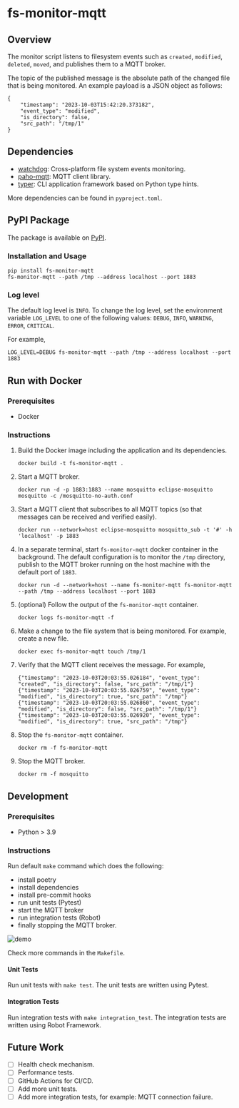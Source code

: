 # fs-monitor-mqtt

## Overview

The monitor script listens to filesystem events such as `created`, `modified`, `deleted`, `moved`, and publishes them to a MQTT broker.

The topic of the published message is the absolute path of the changed file that is being monitored. An example payload is a JSON object as follows:

```
{
    "timestamp": "2023-10-03T15:42:20.373182",
    "event_type": "modified",
    "is_directory": false,
    "src_path": "/tmp/1"
}
```


## Dependencies

- [watchdog](https://github.com/gorakhargosh/watchdog): Cross-platform file system events monitoring.
- [paho-mqtt](https://github.com/eclipse/paho.mqtt.python): MQTT client library.
- [typer](https://github.com/tiangolo/typer): CLI application framework based on Python type hints.

More dependencies can be found in `pyproject.toml`.

## PyPI Package

The package is available on [PyPI](https://pypi.org/project/fs-monitor-mqtt/).

### Installation and Usage

```
pip install fs-monitor-mqtt
fs-monitor-mqtt --path /tmp --address localhost --port 1883
```

### Log level

The default log level is `INFO`. To change the log level, set the environment variable `LOG_LEVEL` to one of the following values: `DEBUG`, `INFO`, `WARNING`, `ERROR`, `CRITICAL`.

For example,

```
LOG_LEVEL=DEBUG fs-monitor-mqtt --path /tmp --address localhost --port 1883
```

## Run with Docker

### Prerequisites

- Docker

### Instructions

1. Build the Docker image including the application and its dependencies.

    ```
    docker build -t fs-monitor-mqtt .
    ```

2. Start a MQTT broker.

    ```
    docker run -d -p 1883:1883 --name mosquitto eclipse-mosquitto mosquitto -c /mosquitto-no-auth.conf
    ```

3. Start a MQTT client that subscribes to all MQTT topics (so that messages can be received and verified easily).

    ```
    docker run --network=host eclipse-mosquitto mosquitto_sub -t '#' -h 'localhost' -p 1883
    ```

4. In a separate terminal, start `fs-monitor-mqtt` docker container in the background.
   The default configuration is to monitor the `/tmp` directory, publish to the MQTT broker running on the host machine with the default port of `1883`.

    ```
    docker run -d --network=host --name fs-monitor-mqtt fs-monitor-mqtt --path /tmp --address localhost --port 1883
    ```

5. (optional) Follow the output of the `fs-monitor-mqtt` container.

    ```
    docker logs fs-monitor-mqtt -f
    ```

6. Make a change to the file system that is being monitored. For example, create a new file.

    ```
    docker exec fs-monitor-mqtt touch /tmp/1
    ```

7. Verify that the MQTT client receives the message. For example,

    ```
    {"timestamp": "2023-10-03T20:03:55.026184", "event_type": "created", "is_directory": false, "src_path": "/tmp/1"}
    {"timestamp": "2023-10-03T20:03:55.026759", "event_type": "modified", "is_directory": true, "src_path": "/tmp"}
    {"timestamp": "2023-10-03T20:03:55.026860", "event_type": "modified", "is_directory": false, "src_path": "/tmp/1"}
    {"timestamp": "2023-10-03T20:03:55.026920", "event_type": "modified", "is_directory": true, "src_path": "/tmp"}
    ```

8. Stop the `fs-monitor-mqtt` container.

    ```
    docker rm -f fs-monitor-mqtt
    ```

9. Stop the MQTT broker.

    ```
    docker rm -f mosquitto
    ```

## Development

### Prerequisites

- Python > 3.9

### Instructions

Run default `make` command which does the following:

  - install poetry
  - install dependencies
  - install pre-commit hooks
  - run unit tests (Pytest)
  - start the MQTT broker
  - run integration tests (Robot)
  - finally stopping the MQTT broker.

![demo](assets/demo.png)

Check more commands in the `Makefile`.

#### Unit Tests

Run unit tests with `make test`. The unit tests are written using Pytest.

#### Integration Tests

Run integration tests with `make integration_test`. The integration tests are written using Robot Framework.

## Future Work

- [ ] Health check mechanism.
- [ ] Performance tests.
- [ ] GitHub Actions for CI/CD.
- [ ] Add more unit tests.
- [ ] Add more integration tests, for example: MQTT connection failure.
